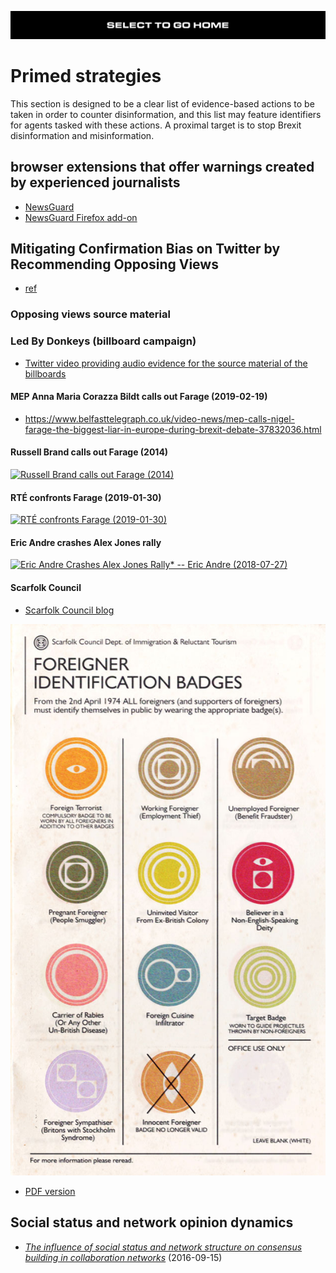 [![](https://raw.githubusercontent.com/wdbm/InfoPeace/master/media/InfoPeace_home.png)](https://github.com/wdbm/InfoPeace/blob/master/README.md)

# Primed strategies

This section is designed to be a clear list of evidence-based actions to be taken in order to counter disinformation, and this list may feature identifiers for agents tasked with these actions. A proximal target is to stop Brexit disinformation and misinformation.

## browser extensions that offer warnings created by experienced journalists

- [NewsGuard](https://www.newsguardtech.com)
- [NewsGuard Firefox add-on](https://addons.mozilla.org/en-US/firefox/addon/newsguard)

## Mitigating Confirmation Bias on Twitter by Recommending Opposing Views

- [ref](https://arxiv.org/abs/1809.03901)

### Opposing views source material

### Led By Donkeys (billboard campaign)

- [Twitter video providing audio evidence for the source material of the billboards](https://twitter.com/ByDonkeys/status/1097022587526352896)

#### MEP Anna Maria Corazza Bildt calls out Farage (2019-02-19)

- <https://www.belfasttelegraph.co.uk/video-news/mep-calls-nigel-farage-the-biggest-liar-in-europe-during-brexit-debate-37832036.html>

#### Russell Brand calls out Farage (2014)

[![Russell Brand calls out Farage (2014)](https://img.youtube.com/vi/o7idh5BmsWk/0.jpg)](https://www.youtube.com/watch?v=o7idh5BmsWk)

#### RTÉ confronts Farage (2019-01-30)

[![RTÉ confronts Farage (2019-01-30)](https://img.youtube.com/vi/zWQ49e_085o/0.jpg)](https://www.youtube.com/watch?v=zWQ49e_085o)

#### Eric Andre crashes Alex Jones rally

[![Eric Andre Crashes Alex Jones Rally* -- Eric Andre (2018-07-27)](https://img.youtube.com/vi/HTolUJH-_W0/maxresdefault.jpg)](https://www.youtube.com/watch?v=HTolUJH-_W0)

#### Scarfolk Council

- [Scarfolk Council blog](https://scarfolk.blogspot.com)

![](https://raw.githubusercontent.com/wdbm/InfoPeace/master/media/badges_www-scarfolk-blogspot-com.jpg)

- [PDF version](https://raw.githubusercontent.com/wdbm/InfoPeace/master/media/badges_www-scarfolk-blogspot-com.pdf)

## Social status and network opinion dynamics

- [*The influence of social status and network structure on consensus building in collaboration networks*](https://link.springer.com/article/10.1007/s13278-016-0389-y) (2016-09-15)
